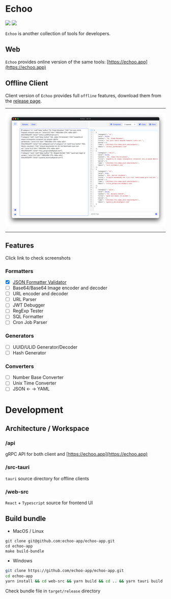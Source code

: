 # Echoo

![](https://img.shields.io/github/release/echoo-app/echoo-app-be.svg?style=flat-square)
![](https://img.shields.io/github/downloads/echoo-app/echoo-app-be/total.svg?style=flat-square)

`Echoo` is another collection of tools for developers.

## Web

`Echoo` provides online version of the same tools: [https://echoo.app](https://echoo.app)

## Offline Client

Client version of `Echoo` provides full `offline` features, download them from
the [release page](https://github.com/echoo-app/echoo-app/releases).

----

![](docs/json-1.png)

-----

## Features

Click link to check screenshots

### Formatters

- [x] [JSON Formatter Validator](docs/json-formatter.md)
- [ ] Base64/Base64 Image encoder and decoder
- [ ] URL encoder and decoder
- [ ] URL Parser
- [ ] JWT Debugger
- [ ] RegExp Tester
- [ ] SQL Formatter
- [ ] Cron Job Parser

### Generators

- [ ] UUID/ULID Generator/Decoder
- [ ] Hash Generator

### Converters

- [ ] Number Base Converter
- [ ] Unix Time Converter
- [ ] JSON <- -> YAML

# Development

## Architecture / Workspace

### /api

gRPC API for both client and [https://echoo.app](https://echoo.app)

### /src-tauri

`tauri` source directory for offline clients

### /web-src

`React` + `Typescript` source for frontend UI

## Build bundle

- MacOS / Linux

```shell
git clone git@github.com:echoo-app/echoo-app.git
cd echoo-app
make build-bundle
```

- Windows

```bash
git clone https://github.com/echoo-app/echoo-app.git 
cd echoo-app 
yarn install && cd web-src && yarn build && cd .. && yarn tauri build
```

Check bundle file in `target/release` directory